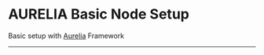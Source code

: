 # AURELIA Basic Node Setup

Basic setup with [Aurelia](https://github.com/aurelia) Framework

- - - -
